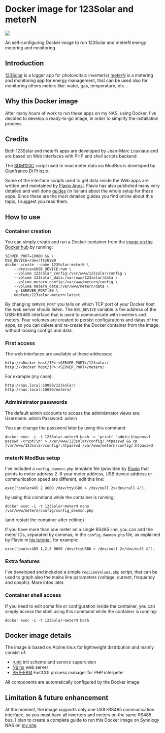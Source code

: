 # Docker image for 123Solar and meterN

[![](https://badge.imagelayers.io/edofede/123solar-metern:latest.svg)](https://imagelayers.io/?images=edofede/123solar-metern:latest 'Get your own badge on imagelayers.io')

An self-configuring Docker image to run 123Solar and meterN energy metering and monitoring.


## Introduction

[123Solar](https://www.123solar.org) is a logger app for photovoltaic inverter(s)
[meterN](https://metern.org) is a metering and monitoring app for energy management, that can be used also for monitoring others meters like: water, gas, temperature, etc...


## Why this Docker image

After many hours of work to run these apps on my NAS, using Docker, I've decided to develop a ready-to-go image, in order to simplify the installation process.


## Credits

Both 123Solar and meterN apps are developed by Jean-Marc Louviaux and are based on Web interfaces with PHP and shell scripts backend.

The [SDM120C](https://github.com/gianfrdp/SDM120C) script used to read meter data via ModBus is developed by [Gianfranco Di Prinzio](https://github.com/gianfrdp).

Some of the interface scripts used to get data inside the Web apps are written and maintained by [Flavio Anesi](http://www.flanesi.it/blog/about/).
Flavio has also published many very detailed and well done [guides](http://www.flanesi.it/doku/doku.php?id=start) (in Italian) about the whole setup for these apps.  Since these are the most detailed guides you find online about this topic, I suggest you read them.


## How to use

### Container creation
You can simply create and run a Docker container from the [image on the Docker hub](https://hub.docker.com/r/edofede/123solar-metern) by running:

    SERVER_PORT=10080 && \
    USB_DEVICE=/dev/ttyUSB0
    docker create --name 123Solar-meterN \
    	--device=$USB_DEVICE:rwm \
    	--volume 123solar_config:/var/www/123solar/config \
    	--volume 123solar_data:/var/www/123solar/data \
    	--volume metern_config:/var/www/metern/config \
    	--volume metern_data:/var/www/metern/data \
    	-p $SERVER_PORT:80 \
    	edofede/123solar-metern:latest

By changing `SERVER_PORT` you tells on which TCP port of your Docker host the web server should listen.
The `USB_DEVICE` variable is the address of the USB>RS485 interface that is used to communicate with inverters and meters.
Four volumes are created to persist configurations and datas of the apps, so you can delete and re-create the Docker container from the image, without loosing configs and data.

### First access
The web interfaces are available at these addresses:

    http://<Docker host/IP>:<SERVER_PORT>/123solar/
    http://<Docker host/IP>:<SERVER_PORT>/metern/
For example (my case):

    http://nas.local:10080/123solar/
    http://nas.local:10080/metern/

### Administrator passwords
The default admin accounts to access the administrator views are:
Username: admin
Password: admin

You can change the password later by using this command:

	docker exec -i -t 123Solar-meterN bash -c 'printf "admin:$(openssl passwd -crypt)\n" > /var/www/123solar/config/.htpasswd && cp /var/www/123solar/config/.htpasswd /var/www/metern/config/.htpasswd'

### meterN ModBus setup
I've included a `config_daemon.php` template file (provided by [Flavio](http://www.flanesi.it/doku/doku.php?id=metern_mono_modbus#avvio_file_pooler485_per_lettura_consumi) that points to meter address 2.
If your meter address, USB device address or communication speed are different, edit this line:

    exec("pooler485 2 9600 /dev/ttyUSB0 > /dev/null 2>/dev/null &");
by using this command while the container is running:

    docker exec -i -t 123Solar-meterN nano /var/www/metern/config/config_daemon.php
(and restart the container after editing)

If you have more than one meter on a single RS485 line, you can add the meter IDs, separated by commas, in the `config_daemon.php` file, as explained by Flavio in [his tutorial](http://www.flanesi.it/doku/doku.php?id=aggiunta_contatori#lettura_contatori), for example:

    exec('pooler485 1,2,3 9600 /dev/ttyUSB0 > /dev/null 2>/dev/null &');

### Extra features
I've developed and included a simple `reqLineValues.php` script, that can be used to graph also the mains line parameters (voltage, current, frequency and cosphi).
More infos later.

### Container shell access
If you need to edit some file or configuration inside the container, you can simply access the shell using this command while the container is running:

    docker exec -i -t 123Solar-meterN bash


## Docker image details

The image is based on Alpine linux for lightweight distribution and mainly consist of:
 * [runit](http://smarden.org/runit/) init scheme and service supervision
 * [Nginx](https://nginx.org/en/) web server
 * [PHP-FPM](https://php-fpm.org) FastCGI process manager for PHP interpeter

All components are automatically configured by the Docker image

 
## Limitation & future enhancement

At the moment, the image supports only one USB>RS485 communication interface, so you must have all inverters and meters on the same RS485 bus.
I plan to create a complete guide to run this Docker image on Synology NAS on [my site](http://edoardofederici.com).
